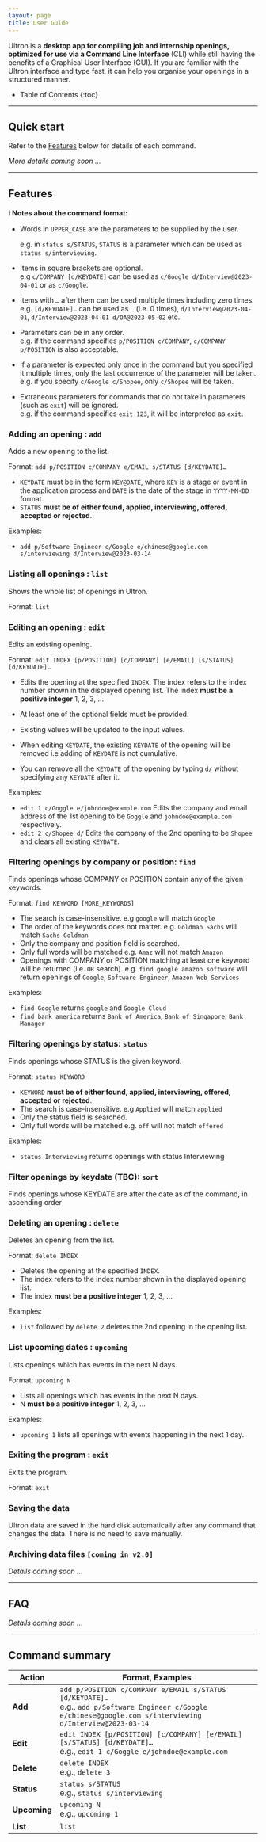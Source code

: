 ```yaml
---
layout: page
title: User Guide
---
```


Ultron is a **desktop app for compiling job and internship openings, optimized for use via a Command Line Interface** (CLI) while still having the benefits of a Graphical User Interface (GUI). If you are familiar with the Ultron interface and type fast, it can help you organise your openings in a structured manner.

* Table of Contents
  {:toc}

--------------------------------------------------------------------------------------------------------------------

## Quick start

Refer to the [Features](#features) below for details of each command.

_More details coming soon ..._


--------------------------------------------------------------------------------------------------------------------

## Features

<div markdown="block" class="alert alert-info">

**:information_source: Notes about the command format:**<br>

* Words in `UPPER_CASE` are the parameters to be supplied by the user.<br>

  e.g. in `status s/STATUS`, `STATUS` is a parameter which can be used as `status s/interviewing`.

* Items in square brackets are optional.<br>
  e.g `c/COMPANY [d/KEYDATE]` can be used as `c/Google d/Interview@2023-04-01` or as `c/Google`.

* Items with `…`​ after them can be used multiple times including zero times.<br>
  e.g. `[d/KEYDATE]…​` can be used as ` ` (i.e. 0 times), `d/Interview@2023-04-01`, `d/Interview@2023-04-01 d/OA@2023-05-02` etc.

* Parameters can be in any order.<br>
  e.g. if the command specifies `p/POSITION c/COMPANY`, `c/COMPANY p/POSITION` is also acceptable.

* If a parameter is expected only once in the command but you specified it multiple times, only the last occurrence of the parameter will be taken.<br>
  e.g. if you specify `c/Google c/Shopee`, only `c/Shopee` will be taken.

* Extraneous parameters for commands that do not take in parameters (such as `exit`) will be ignored.<br>
  e.g. if the command specifies `exit 123`, it will be interpreted as `exit`.

</div>

### Adding an opening : `add`

Adds a new opening to the list.

Format: `add p/POSITION c/COMPANY e/EMAIL s/STATUS [d/KEYDATE]…​`

* `KEYDATE` must be in the form `KEY@DATE`, where `KEY` is a stage or event in the application process and `DATE` is the date of the stage in `YYYY-MM-DD` format.
* `STATUS` **must be of either found, applied, interviewing, offered, accepted or rejected**.

Examples:
* `add p/Software Engineer c/Google e/chinese@google.com s/interviewing d/Interview@2023-03-14`

### Listing all openings : `list`

Shows the whole list of openings in Ultron.

Format: `list`

### Editing an opening : `edit`

Edits an existing opening.

Format: `edit INDEX [p/POSITION] [c/COMPANY] [e/EMAIL] [s/STATUS] [d/KEYDATE]…​`

* Edits the opening at the specified `INDEX`. The index refers to the index number shown in the displayed opening list. The index **must be a positive integer** 1, 2, 3, …​
* At least one of the optional fields must be provided.
* Existing values will be updated to the input values.

* When editing `KEYDATE`, the existing `KEYDATE` of the opening will be removed i.e adding of `KEYDATE` is not cumulative.
* You can remove all the `KEYDATE` of the opening by typing `d/` without
  specifying any `KEYDATE` after it.

Examples:
*  `edit 1 c/Goggle e/johndoe@example.com` Edits the company and email address of the 1st opening to be `Goggle` and `johndoe@example.com` respectively.
*  `edit 2 c/Shopee d/` Edits the company of the 2nd opening to be `Shopee` and clears all existing `KEYDATE`.

### Filtering openings by company or position: `find`

Finds openings whose COMPANY or POSITION contain any of the given keywords.

Format: `find KEYWORD [MORE_KEYWORDS]`

* The search is case-insensitive. e.g `google` will match `Google`
* The order of the keywords does not matter. e.g. `Goldman Sachs` will match `Sachs Goldman`
* Only the company and position field is searched.
* Only full words will be matched e.g. `Amaz` will not match `Amazon`
* Openings with COMPANY or POSITION matching at least one keyword will be returned (i.e. `OR` search).
  e.g. `find google amazon software` will return openings of `Google`, `Software Engineer`, `Amazon Web Services`

Examples:
* `find Google` returns `google` and `Google Cloud`
* `find bank america` returns `Bank of America`, `Bank of Singapore`, `Bank Manager`<br>
  <!--![result for 'find alex david'](images/findAlexDavidResult.png)-->

### Filtering openings by status: `status`

Finds openings whose STATUS is the given keyword.

Format: `status KEYWORD`

* `KEYWORD` **must be of either found, applied, interviewing, offered, accepted or rejected**.
* The search is case-insensitive. e.g `Applied` will match `applied`
* Only the status field is searched.
* Only full words will be matched e.g. `off` will not match `offered`

Examples:
* `status Interviewing` returns openings with status Interviewing

### Filter openings by keydate (TBC): `sort`

Finds openings whose KEYDATE are after the date as of the command, in ascending order


### Deleting an opening : `delete`

Deletes an opening from the list.

Format: `delete INDEX`

* Deletes the opening at the specified `INDEX`.
* The index refers to the index number shown in the displayed opening list.
* The index **must be a positive integer** 1, 2, 3, …​

Examples:
* `list` followed by `delete 2` deletes the 2nd opening in the opening list.

### List upcoming dates : `upcoming`

Lists openings which has events in the next N days.  

Format: `upcoming N`

* Lists all openings which has events in the next N days.
* N **must be a positive integer** 1, 2, 3, …​

Examples:
* `upcoming 1` lists all openings with events happening in the next 1 day. 

### Exiting the program : `exit`

Exits the program.

Format: `exit`

### Saving the data

Ultron data are saved in the hard disk automatically after any command that changes the data. There is no need to save manually.

### Archiving data files `[coming in v2.0]`

_Details coming soon ..._

--------------------------------------------------------------------------------------------------------------------

## FAQ

_Details coming soon ..._

--------------------------------------------------------------------------------------------------------------------

## Command summary

Action | Format, Examples
--------|------------------
**Add** | `add p/POSITION c/COMPANY e/EMAIL s/STATUS [d/KEYDATE]…​` <br> e.g., `add p/Software Engineer c/Google e/chinese@google.com s/interviewing d/Interview@2023-03-14`
**Edit** | `edit INDEX [p/POSITION] [c/COMPANY] [e/EMAIL] [s/STATUS] [d/KEYDATE]…​` <br> e.g., `edit 1 c/Goggle e/johndoe@example.com`
**Delete** | `delete INDEX`<br> e.g., `delete 3`
**Status** | `status s/STATUS`<br> e.g., `status s/interviewing`
**Upcoming** | `upcoming N`<br> e.g., `upcoming 1`
**List** | `list`
